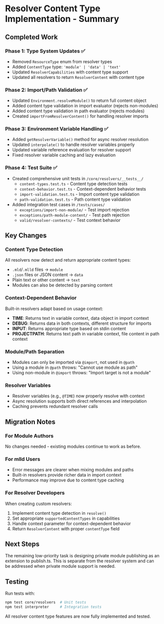 # Resolver Content Type Implementation - Summary

## Completed Work

### Phase 1: Type System Updates ✅
- Removed `ResourceType` enum from resolver types
- Added `ContentType` type: `'module' | 'data' | 'text'`
- Updated `ResolverCapabilities` with content type support
- Updated all resolvers to return `ResolverContent` with content type

### Phase 2: Import/Path Validation ✅
- Updated `Environment.resolveModule()` to return full content object
- Added content type validation in import evaluator (rejects non-modules)
- Added content type validation in path evaluator (rejects modules)
- Created `importFromResolverContent()` for handling resolver imports

### Phase 3: Environment Variable Handling ✅
- Added `getResolverVariable()` method for async resolver resolution
- Updated `interpolate()` to handle resolver variables properly
- Updated variable reference evaluation for resolver support
- Fixed resolver variable caching and lazy evaluation

### Phase 4: Test Suite ✅
- Created comprehensive unit tests in `/core/resolvers/__tests__/`
  - `content-types.test.ts` - Content type detection tests
  - `context-behavior.test.ts` - Context-dependent behavior tests
  - `import-validation.test.ts` - Import content type validation
  - `path-validation.test.ts` - Path content type validation
- Added integration test cases in `/tests/cases/`
  - `exceptions/import-non-module/` - Test import rejection
  - `exceptions/path-module-content/` - Test path rejection
  - `valid/resolver-contexts/` - Test context behavior

## Key Changes

### Content Type Detection
All resolvers now detect and return appropriate content types:
- `.mld`/`.mlld` files → `module`
- `.json` files or JSON content → `data`  
- Plain text or other content → `text`
- Modules can also be detected by parsing content

### Context-Dependent Behavior
Built-in resolvers adapt based on usage context:
- **TIME**: Returns text in variable context, data object in import context
- **DEBUG**: Returns data in both contexts, different structure for imports
- **INPUT**: Returns appropriate type based on stdin content
- **PROJECTPATH**: Returns text path in variable context, file content in path context

### Module/Path Separation
- Modules can only be imported via `@import`, not used in `@path`
- Using a module in `@path` throws: "Cannot use module as path"
- Using non-module in `@import` throws: "Import target is not a module"

### Resolver Variables
- Resolver variables (e.g., `@TIME`) now properly resolve with context
- Async resolution supports both direct references and interpolation
- Caching prevents redundant resolver calls

## Migration Notes

### For Module Authors
No changes needed - existing modules continue to work as before.

### For mlld Users
- Error messages are clearer when mixing modules and paths
- Built-in resolvers provide richer data in import context
- Performance may improve due to content type caching

### For Resolver Developers
When creating custom resolvers:
1. Implement content type detection in `resolve()`
2. Set appropriate `supportedContentTypes` in capabilities
3. Handle context parameter for context-dependent behavior
4. Return `ResolverContent` with proper `contentType` field

## Next Steps

The remaining low-priority task is designing private module publishing as an extension to publish.ts. This is separate from the resolver system and can be addressed when private module support is needed.

## Testing

Run tests with:
```bash
npm test core/resolvers  # Unit tests
npm test interpreter     # Integration tests
```

All resolver content type features are now fully implemented and tested.